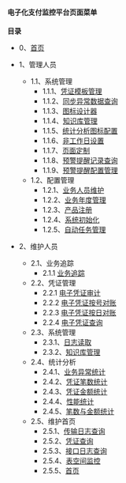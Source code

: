 #### 电子化支付监控平台页面菜单

**目录**

- 0、[首页](pci/登录页面/登录页面.png)
- 1、管理人员
    * 1.1、系统管理
        
        *   1.1.1、[凭证模板管理](pci/管理人员/系统管理/凭证模板管理/凭证模板管理.png)
        
        *   1.1.2、[同步异常数据查询](pci/管理人员/系统管理/同步异常数据查询/同步异常数据查询.png)
        *   1.1.3、[图标设计器](pci/管理人员/系统管理/图标设计器/图标设计器1.png)
        *   1.1.4、[知识库管理](pci/管理人员/系统管理/知识库管理/知识库管理.png)
        *   1.1.5、[统计分析图标配置](pci/管理人员/系统管理/统计分析图标配置/统计分析图标配置.png)
        *   1.1.6、[非工作日设置](pci/管理人员/系统管理/非工作日设置/非工作日设置.png)
        *   1.1.7、[页面定制](pci/管理人员/系统管理/页面定制/页面定制.png)
        *   1.1.8、[预警提醒记录查询](pci/管理人员/系统管理/预警提醒记录查询/预警提醒记录查询.png)
        *   1.1.9、[预警提醒配置管理](pci/管理人员/系统管理/预警提醒记录查询/预警提醒记录查询.png)
    * 1.2、配置管理
        *   1.2.1、[业务人员维护](pci/管理人员/业务人员维护/业务人员维护.png)
        *   1.2.2、[业务年度管理](pci/管理人员/业务年度管理/业务年度管理.png)
        *   1.2.3、[产品注册](pci/管理人员/产品注册/产品注册.png)
        *   1.2.4、[系统初始化](pci/管理人员/系统初始化/系统初始化.png)
        *   1.2.5、[自动任务管理](pci/管理人员/自动任务管理/自动任务管理.png)
      
    
- 2、维护人员
    * 2.1、业务追踪
        
        *  2.1.1 [业务追踪](pci/维护人员/业务追踪/业务追踪.png)
    *  2.2、凭证管理
        *   2.2.1 [电子凭证审计](pci/维护人员/凭证管理/电子凭证审计.png)
        
        *  2.2.2 [电子凭证按号对账](pci/维护人员/凭证管理/电子凭证按号对账/电子凭证按号对账.png)
        *   2.2.3 [电子凭证按日对账](pci/维护人员/凭证管理/电子凭证按日对账/电子凭证按日对账.png)
        *   2.2.4 [电子凭证查询](pci/维护人员/凭证管理/电子凭证查询/电子凭证按号对账.png)
    * 2.3、系统管理
        *   2.3.1、[日志读取](pci/维护人员/系统管理/日志读取/日志读取.png)
        *   2.3.2、[知识库管理](pci/维护人员/系统管理/知识库管理/知识库管理.png)
    * 2.4、统计分析
        *   2.4.1、[业务异常统计](pci/维护人员/统计分析/业务异常统计/业务异常统计.png)
        *   2.4.2、[凭证笔数统计](pci/维护人员/统计分析/凭证笔数统计/凭证笔数统计.png)
        *   2.4.3、[凭证金额统计](pci/维护人员/统计分析/凭证金额统计/凭证金额统计.png)
        *   2.4.4、[性能统计](pci/维护人员/统计分析/性能统计/性能统计.png)
        *   2.4.5、[笔数与金额统计](pci/维护人员/统计分析/笔数与金额统计/笔数与金额统计.png)
    * 2.5、维护首页
        *   2.5.1、[传输日志查询](pci/维护人员/维护首页/传输日志查询/传输日志查询.png)
        *   2.5.2、[凭证查询](pci/维护人员/维护首页/凭证查询/凭证查询.png)
        *   2.5.3、[接口日志查询](pci/维护人员/维护首页/接口日志查询/接口日志查询.png)
        *   2.5.4、[表空间监控](pci/维护人员/维护首页/表空间监控/表空间监控.png)
        *   2.5.5、[首页](pci/维护人员/维护首页/首页/首页.png)
